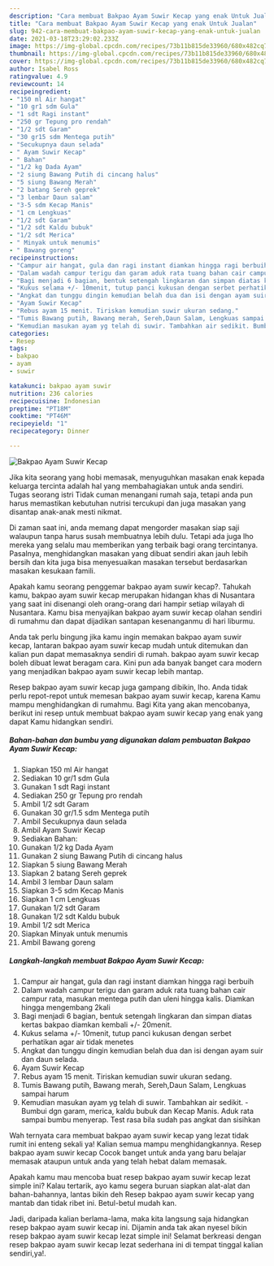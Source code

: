 ```yaml
---
description: "Cara membuat Bakpao Ayam Suwir Kecap yang enak Untuk Jualan"
title: "Cara membuat Bakpao Ayam Suwir Kecap yang enak Untuk Jualan"
slug: 942-cara-membuat-bakpao-ayam-suwir-kecap-yang-enak-untuk-jualan
date: 2021-03-18T23:29:02.233Z
image: https://img-global.cpcdn.com/recipes/73b11b815de33960/680x482cq70/bakpao-ayam-suwir-kecap-foto-resep-utama.jpg
thumbnail: https://img-global.cpcdn.com/recipes/73b11b815de33960/680x482cq70/bakpao-ayam-suwir-kecap-foto-resep-utama.jpg
cover: https://img-global.cpcdn.com/recipes/73b11b815de33960/680x482cq70/bakpao-ayam-suwir-kecap-foto-resep-utama.jpg
author: Isabel Ross
ratingvalue: 4.9
reviewcount: 14
recipeingredient:
- "150 ml Air hangat"
- "10 gr1 sdm Gula"
- "1 sdt Ragi instant"
- "250 gr Tepung pro rendah"
- "1/2 sdt Garam"
- "30 gr15 sdm Mentega putih"
- "Secukupnya daun selada"
- " Ayam Suwir Kecap"
- " Bahan"
- "1/2 kg Dada Ayam"
- "2 siung Bawang Putih di cincang halus"
- "5 siung Bawang Merah"
- "2 batang Sereh geprek"
- "3 lembar Daun salam"
- "3-5 sdm Kecap Manis"
- "1 cm Lengkuas"
- "1/2 sdt Garam"
- "1/2 sdt Kaldu bubuk"
- "1/2 sdt Merica"
- " Minyak untuk menumis"
- " Bawang goreng"
recipeinstructions:
- "Campur air hangat, gula dan ragi instant diamkan hingga ragi berbuih"
- "Dalam wadah campur terigu dan garam aduk rata tuang bahan cair campur rata, masukan mentega putih dan uleni hingga kalis. Diamkan hingga mengembang 2kali"
- "Bagi menjadi 6 bagian, bentuk setengah lingkaran dan simpan diatas kertas bakpao diamkan kembali +/- 20menit."
- "Kukus selama +/- 10menit, tutup panci kukusan dengan serbet perhatikan agar air tidak menetes"
- "Angkat dan tunggu dingin kemudian belah dua dan isi dengan ayam suir dan daun selada."
- "Ayam Suwir Kecap"
- "Rebus ayam 15 menit. Tiriskan kemudian suwir ukuran sedang."
- "Tumis Bawang putih, Bawang merah, Sereh,Daun Salam, Lengkuas sampai harum"
- "Kemudian masukan ayam yg telah di suwir. Tambahkan air sedikit. Bumbui dgn garam, merica, kaldu bubuk dan Kecap Manis. Aduk rata sampai bumbu menyerap. Test rasa bila sudah pas angkat dan sisihkan"
categories:
- Resep
tags:
- bakpao
- ayam
- suwir

katakunci: bakpao ayam suwir 
nutrition: 236 calories
recipecuisine: Indonesian
preptime: "PT18M"
cooktime: "PT46M"
recipeyield: "1"
recipecategory: Dinner

---
```



![Bakpao Ayam Suwir Kecap](https://img-global.cpcdn.com/recipes/73b11b815de33960/680x482cq70/bakpao-ayam-suwir-kecap-foto-resep-utama.jpg)

Jika kita seorang yang hobi memasak, menyuguhkan masakan enak kepada keluarga tercinta adalah hal yang membahagiakan untuk anda sendiri. Tugas seorang istri Tidak cuman menangani rumah saja, tetapi anda pun harus memastikan kebutuhan nutrisi tercukupi dan juga masakan yang disantap anak-anak mesti nikmat.

Di zaman  saat ini, anda memang dapat mengorder masakan siap saji walaupun tanpa harus susah membuatnya lebih dulu. Tetapi ada juga lho mereka yang selalu mau memberikan yang terbaik bagi orang tercintanya. Pasalnya, menghidangkan masakan yang dibuat sendiri akan jauh lebih bersih dan kita juga bisa menyesuaikan masakan tersebut berdasarkan masakan kesukaan famili. 



Apakah kamu seorang penggemar bakpao ayam suwir kecap?. Tahukah kamu, bakpao ayam suwir kecap merupakan hidangan khas di Nusantara yang saat ini disenangi oleh orang-orang dari hampir setiap wilayah di Nusantara. Kamu bisa menyajikan bakpao ayam suwir kecap olahan sendiri di rumahmu dan dapat dijadikan santapan kesenanganmu di hari liburmu.

Anda tak perlu bingung jika kamu ingin memakan bakpao ayam suwir kecap, lantaran bakpao ayam suwir kecap mudah untuk ditemukan dan kalian pun dapat memasaknya sendiri di rumah. bakpao ayam suwir kecap boleh dibuat lewat beragam cara. Kini pun ada banyak banget cara modern yang menjadikan bakpao ayam suwir kecap lebih mantap.

Resep bakpao ayam suwir kecap juga gampang dibikin, lho. Anda tidak perlu repot-repot untuk memesan bakpao ayam suwir kecap, karena Kamu mampu menghidangkan di rumahmu. Bagi Kita yang akan mencobanya, berikut ini resep untuk membuat bakpao ayam suwir kecap yang enak yang dapat Kamu hidangkan sendiri.

<!--inarticleads1-->

##### Bahan-bahan dan bumbu yang digunakan dalam pembuatan Bakpao Ayam Suwir Kecap:

1. Siapkan 150 ml Air hangat
1. Sediakan 10 gr/1 sdm Gula
1. Gunakan 1 sdt Ragi instant
1. Sediakan 250 gr Tepung pro rendah
1. Ambil 1/2 sdt Garam
1. Gunakan 30 gr/1.5 sdm Mentega putih
1. Ambil Secukupnya daun selada
1. Ambil  Ayam Suwir Kecap
1. Sediakan  Bahan:
1. Gunakan 1/2 kg Dada Ayam
1. Gunakan 2 siung Bawang Putih di cincang halus
1. Siapkan 5 siung Bawang Merah
1. Siapkan 2 batang Sereh geprek
1. Ambil 3 lembar Daun salam
1. Siapkan 3-5 sdm Kecap Manis
1. Siapkan 1 cm Lengkuas
1. Gunakan 1/2 sdt Garam
1. Gunakan 1/2 sdt Kaldu bubuk
1. Ambil 1/2 sdt Merica
1. Siapkan  Minyak untuk menumis
1. Ambil  Bawang goreng




<!--inarticleads2-->

##### Langkah-langkah membuat Bakpao Ayam Suwir Kecap:

1. Campur air hangat, gula dan ragi instant diamkan hingga ragi berbuih
1. Dalam wadah campur terigu dan garam aduk rata tuang bahan cair campur rata, masukan mentega putih dan uleni hingga kalis. Diamkan hingga mengembang 2kali
1. Bagi menjadi 6 bagian, bentuk setengah lingkaran dan simpan diatas kertas bakpao diamkan kembali +/- 20menit.
1. Kukus selama +/- 10menit, tutup panci kukusan dengan serbet perhatikan agar air tidak menetes
1. Angkat dan tunggu dingin kemudian belah dua dan isi dengan ayam suir dan daun selada.
1. Ayam Suwir Kecap
1. Rebus ayam 15 menit. Tiriskan kemudian suwir ukuran sedang.
1. Tumis Bawang putih, Bawang merah, Sereh,Daun Salam, Lengkuas sampai harum
1. Kemudian masukan ayam yg telah di suwir. Tambahkan air sedikit. - Bumbui dgn garam, merica, kaldu bubuk dan Kecap Manis. Aduk rata sampai bumbu menyerap. Test rasa bila sudah pas angkat dan sisihkan




Wah ternyata cara membuat bakpao ayam suwir kecap yang lezat tidak rumit ini enteng sekali ya! Kalian semua mampu menghidangkannya. Resep bakpao ayam suwir kecap Cocok banget untuk anda yang baru belajar memasak ataupun untuk anda yang telah hebat dalam memasak.

Apakah kamu mau mencoba buat resep bakpao ayam suwir kecap lezat simple ini? Kalau tertarik, ayo kamu segera buruan siapkan alat-alat dan bahan-bahannya, lantas bikin deh Resep bakpao ayam suwir kecap yang mantab dan tidak ribet ini. Betul-betul mudah kan. 

Jadi, daripada kalian berlama-lama, maka kita langsung saja hidangkan resep bakpao ayam suwir kecap ini. Dijamin anda tak akan nyesel bikin resep bakpao ayam suwir kecap lezat simple ini! Selamat berkreasi dengan resep bakpao ayam suwir kecap lezat sederhana ini di tempat tinggal kalian sendiri,ya!.

